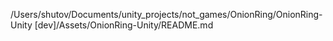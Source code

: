 /Users/shutov/Documents/unity_projects/not_games/OnionRing/OnionRing-Unity [dev]/Assets/OnionRing-Unity/README.md